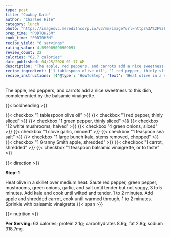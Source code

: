 ```yaml
---
type: post
title: "Cowboy Kale"
author: "Charlee Hite"
category: lunch
photo: "https://imagesvc.meredithcorp.io/v3/mm/image?url=https%3A%2F%2Fimages.media-allrecipes.com%2Fuserphotos%2F1963656.jpg"
prep_time: "P0DT0H25M"
cook_time: "P0DT0H5M"
recipe_yield: "6 servings"
rating_value: 4.590909090909091
review_count: 22
calories: "62.7 calories"
date_published: 04/25/2020 01:17 AM
description: "The apple, red peppers, and carrots add a nice sweetness to this dish, complemented by the balsamic vinaigrette."
recipe_ingredient: ['1 tablespoon olive oil', '1 red pepper, thinly sliced', '1 green pepper, thinly sliced', '12 white mushrooms, halved', '4 green onions, sliced', '1 clove garlic, minced', '1 teaspoon sea salt', '1 large bunch kale, stems removed, chopped', '1 Granny Smith apple, shredded', '1 carrot, shredded', '1 teaspoon balsamic vinaigrette, or to taste']
recipe_instructions: [{'@type': 'HowToStep', 'text': 'Heat olive in a skillet over medium heat. Saute red pepper, green pepper, mushrooms, green onions, garlic, and salt until tender but not soggy, 3 to 5 minutes. Add kale and cook until wilted and tender, 1 to 2 minutes. Add apple and shredded carrot, cook until warmed through, 1 to 2 minutes. Sprinkle with balsamic vinaigrette.\n'}]
---
```


The apple, red peppers, and carrots add a nice sweetness to this dish, complemented by the balsamic vinaigrette. 

{{< boldheading >}}

{{< checkbox "1 tablespoon olive oil" >}}
{{< checkbox "1  red pepper, thinly sliced" >}}
{{< checkbox "1  green pepper, thinly sliced" >}}
{{< checkbox "12  white mushrooms, halved" >}}
{{< checkbox "4  green onions, sliced" >}}
{{< checkbox "1 clove garlic, minced" >}}
{{< checkbox "1 teaspoon sea salt" >}}
{{< checkbox "1 large bunch kale, stems removed, chopped" >}}
{{< checkbox "1  Granny Smith apple, shredded" >}}
{{< checkbox "1  carrot, shredded" >}}
{{< checkbox "1 teaspoon balsamic vinaigrette, or to taste" >}}


{{< direction >}}

**Step: 1**

Heat olive in a skillet over medium heat. Saute red pepper, green pepper, mushrooms, green onions, garlic, and salt until tender but not soggy, 3 to 5 minutes. Add kale and cook until wilted and tender, 1 to 2 minutes. Add apple and shredded carrot, cook until warmed through, 1 to 2 minutes. Sprinkle with balsamic vinaigrette.{{< span >}}

{{< nutrition >}}

**Per Serving:** 63 calories; protein 2.1g; carbohydrates 8.9g; fat 2.8g; sodium 318.7mg.